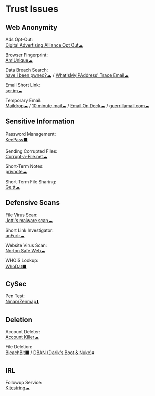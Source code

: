 # Trust Issues

## Web Anonymity

Ads Opt-Out:  
  [Digital Advertising Alliance Opt Out☁](http://www.aboutads.info/choices/)
  
Browser Fingerprint:  
  [AmIUnique☁](https://amiunique.org/)
  
Data Breach Search:  
  [have i been pwned?☁](https://haveibeenpwned.com/) / 
  [WhatIsMyIPAddress' Trace Email☁](https://whatismyipaddress.com/trace-email)
  
Email Short Link:  
  [scr.im☁](http://scr.im/)
  
Temporary Email:  
  [Maildrop☁](https://maildrop.cc/) / 
  [10 minute mail☁](https://10minutemail.com/) / 
  [Email On Deck☁](https://www.emailondeck.com/) / 
  [guerrillamail.com☁](https://www.guerrillamail.com/)
  
## Sensitive Information

Password Management:  
  [KeePass⬛](https://keepass.info/)
  
Sending Corrupted Files:  
  [Corrupt-a-File.net☁](https://corrupt-a-file.net/)
  
Short-Term Notes:  
  [privnote☁](https://privnote.com/)
  
Short-Term File Sharing:  
  [Ge.tt☁](http://ge.tt/)
  
## Defensive Scans

File Virus Scan:  
  [Jotti's malware scan☁](https://virusscan.jotti.org/)
  
Short Link Investigator:  
  [unFurlr☁](https://unfurlr.com/)
  
Website Virus Scan:  
  [Norton Safe Web☁](https://safeweb.norton.com/)
  
WHOIS Lookup:  
  [WhoDat⬛](https://portableapps.com/apps/utilities/whodat-portable)
  
## CySec

Pen Test:  
  [Nmap/Zenmap⬇️](https://nmap.org/)
  
## Deletion

Account Deleter:  
  [Account Killer☁](https://www.accountkiller.com/en/popular)
  
File Deletion:  
  [BleachBit⬛](https://www.bleachbit.org/) / 
  [DBAN (Darik's Boot & Nuke)⬇️](https://dban.org/)
  
## IRL

Followup Service:  
  [Kitestring☁](https://www.kitestring.io/)
